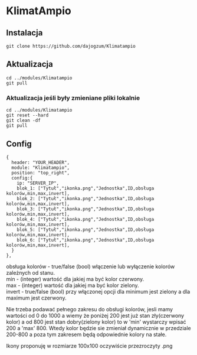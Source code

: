 # KlimatAmpio

## Instalacja
```
git clone https://github.com/dajogzum/Klimatampio
```

## Aktualizacja
```
cd ../modules/Klimatampio
git pull
```
### Aktualizacja jeśli były zmieniane pliki lokalnie<br>
```
cd ../modules/Klimatampio
git reset --hard
git clean -df
git pull
```
## Config
```
{
  header: "YOUR_HEADER",
  module: "Klimatampio",
  position: "top_right",
  config:{
    ip: "SERVER_IP",
    blok_1: ["Tytuł","ikonka.png","Jednostka",ID,obsługa kolorów,min,max,invert],
    blok_2: ["Tytuł","ikonka.png","Jednostka",ID,obsługa kolorów,min,max,invert],
    blok_3: ["Tytuł","ikonka.png","Jednostka",ID,obsługa kolorów,min,max,invert],
    blok_4: ["Tytuł","ikonka.png","Jednostka",ID,obsługa kolorów,min,max,invert],
    blok_5: ["Tytuł","ikonka.png","Jednostka",ID,obsługa kolorów,min,max,invert],
    blok_6: ["Tytuł","ikonka.png","Jednostka",ID,obsługa kolorów,min,max,invert],
  }
},
```
obsługa kolorów - true/false (bool) włączenie lub wyłączenie kolorów zależnych od stanu.<br>
min - (integer) wartość dla jakiej ma być kolor czerwony.<br>
max - (integer) wartość dla jakiej ma być kolor zielony.<br>
invert - true/false (bool) przy włączonej opcji dla minimum jest zielony a dla maximum jest czerwony.<br>

Nie trzeba podawać pełnego zakresu do obsługi kolorów, jesli mamy wartości od 0 do 1000 a wiemy że poniżej 200 jest już stan zły(czerwony kolor) a od 800 jest stan dobry(zielony kolor) to w 'min' wystarczy wpisać 200 a 'max' 800. Wtedy kolor będzie sie zmieniał dynamicznie w przedziale 200-800 a poza tym zakresem będą odpowiednie kolory na stałe.

Ikony proponuję w rozmiarze 100x100 oczywiście przezroczyty .png
